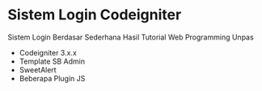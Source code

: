 # Sistem Login Codeigniter
  Sistem Login Berdasar Sederhana Hasil Tutorial Web Programming Unpas
  
* Codeigniter 3.x.x
* Template SB Admin
* SweetAlert
* Beberapa Plugin JS
